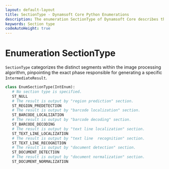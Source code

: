 ```yaml
---
layout: default-layout
title: SectionType - Dynamsoft Core Python Enumerations
description: The enumeration SectionType of Dynamsoft Core describes the section of the algorithm.
keywords: Section type
codeAutoHeight: true
---
```


# Enumeration SectionType

`SectionType` categorizes the distinct segments within the image processing algorithm, pinpointing the exact phase responsible for generating a specific `IntermediateResult`.


```python
class EnumSectionType(IntEnum):
   # No section type is specified.
   ST_NULL
   # The result is output by "region prediction" section.
   ST_REGION_PREDETECTION
   # The result is output by "barcode localization" section.
   ST_BARCODE_LOCALIZATION
   # The result is output by "barcode decoding" section.
   ST_BARCODE_DECODING
   # The result is output by "text line localization" section.
   ST_TEXT_LINE_LOCALIZATION
   # The result is output by "text line  recognition" section.
   ST_TEXT_LINE_RECOGNITION
   # The result is output by "document detection" section.
   ST_DOCUMENT_DETECTION
   # The result is output by "document normalization" section.
   ST_DOCUMENT_NORMALIZATION
```